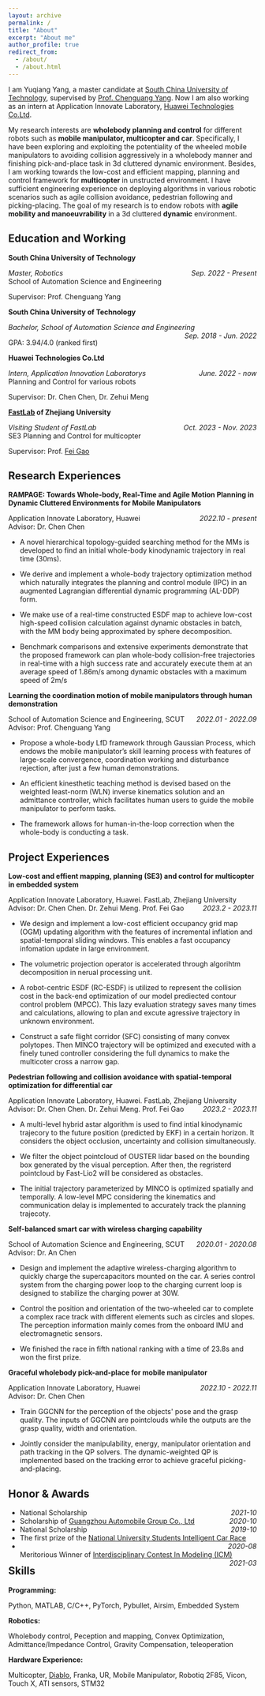 ```yaml
---
layout: archive
permalink: /
title: "About"
excerpt: "About me"
author_profile: true
redirect_from: 
  - /about/
  - /about.html
---
```


I am Yuqiang Yang, a master candidate at [South China University of Technology](https://www.scut.edu.cn/new/), supervised by [Prof. Chenguang Yang](https://scholar.google.com/citations?user=e8io0fYAAAAJ&hl=zh-CN&oi=ao). Now I am also working as an intern at Application Innovate Laboratory, [Huawei Technologies Co.Ltd](www.huawei.com).

My research interests are **wholebody planning and control** for different robots such as **mobile manipulator, multicopter and car**. Specifically, I have been exploring and exploiting the potentiality of the wheeled mobile manipulators to avoiding collision aggressively in a wholebody manner and finishing pick-and-place task in 3d cluttered dynamic environment. Besides, I am working towards the low-cost and efficient mapping, planning and control framework for **multicopter** in unstructed environment. I have sufficient engineering experience on deploying algorithms in various robotic scenarios such as agile collision avoidance, pedestrian following and picking-placing. The goal of my research is to endow robots with **agile mobility and manoeuvrability** in a 3d cluttered **dynamic** environment.

## Education and Working
**South China University of Technology**
<div style="float:left; text-align:left"><i>Master, Robotics</i></div> <div style="float:right; text-align:right"><i>Sep. 2022 - Present</i></div><br />
<div style="float:left; text-align:left">School of Automation Science and Engineering</div>
<p><br />Supervisor: Prof. Chenguang Yang</p>

**South China University of Technology**
<div style="float:left; text-align:left"><i>Bachelor, School of Automation Science and Engineering</i></div> 
<div style="float:right; text-align:right"><i>Sep. 2018 - Jun. 2022</i></div><br/>
<p>GPA: 3.94/4.0 (ranked first)</p>

**Huawei Technologies Co.Ltd**
<div style="float:left; text-align:left"><i>Intern, Application Innovation Laboratorys</i></div> 
<div style="float:right; text-align:right"><i>June. 2022 - now</i></div><br/>
<div style="float:left; text-align:left">Planning and Control for various robots</div>
<p><br />Supervisor: Dr. Chen Chen, Dr. Zehui Meng</p>



**[FastLab](http://zju-fast.com/) of Zhejiang University**
<div style="float:left; text-align:left"><i>Visiting Student of FastLab</i></div> 
<div style="float:right; text-align:right"><i>Oct. 2023 - Nov. 2023</i></div> <br/>
<div style="float:left; text-align:left">SE3 Planning and Control for multicopter</div>
<p><br />Supervisor: Prof. <a href="http://zju-fast.com/fei-gao
">Fei Gao</a></p>

## Research Experiences
**RAMPAGE: Towards Whole-body, Real-Time and Agile Motion Planning in Dynamic Cluttered Environments for Mobile Manipulators**
<div style="float:left; text-align:left">Application Innovate Laboratory, Huawei</div> <div style="float:right; text-align:right"><i>2022.10 - present</i></div>  
<br />
Advisor: Dr. Chen Chen
<ul>
<li>
    A novel hierarchical topology-guided searching method for the MMs is developed to find an initial whole-body kinodynamic trajectory in real time (30ms).
</li>
<li>
  <p> We derive and implement a whole-body trajectory optimization method which naturally integrates the planning and control module (IPC) in an augmented Lagrangian differential dynamic programming (AL-DDP) form.</p>
</li>
<li>
  <p>We make use of a real-time constructed ESDF map to achieve low-cost high-speed collision calculation against dynamic obstacles in batch, with the MM body being approximated by sphere decomposition.</p>
</li>
<li>
Benchmark
comparisons and extensive experiments demonstrate that
the proposed framework can plan whole-body collision-free
trajectories in real-time with a high success rate and accurately execute them at an average speed of 1.86m/s among
dynamic obstacles with a maximum speed of 2m/s
</li>
</ul>

**Learning the coordination motion of mobile manipulators through human demonstration**
<div style="float:left; text-align:left">School of Automation Science and Engineering, SCUT</div> <div style="float:right; text-align:right"><i>2022.01 - 2022.09</i></div>
<p> <br />
Advisor: Prof. Chenguang Yang</p>
<ul>
<li>
  <p>Propose a
whole-body LfD framework through Gaussian Process, which
endows the mobile manipulator’s skill learning process with
features of large-scale convergence, coordination working and
disturbance rejection, after just a few human demonstrations.</p>
</li>
<li>
  <p>An
efficient kinesthetic teaching method is devised based on the
weighted least-norm (WLN) inverse kinematics solution and an
admittance controller, which facilitates human users to guide
the mobile manipulator to perform tasks.</p>
</li>
<li>
  <p> The framework allows for human-in-the-loop correction when the whole-body is conducting a task.</p>
</li>
</ul>

## Project Experiences
**Low-cost and effient mapping, planning (SE3) and control for multicopter in embedded system**
<div style="float:left; text-align:left">Application Innovate Laboratory, Huawei. FastLab, Zhejiang University</div> <div style="float:right; text-align:right"><i>2023.2 - 2023.11</i></div>
<p> <br />
Advisor: Dr. Chen Chen. Dr. Zehui Meng. Prof. Fei Gao</p>
<ul>
<li>
  <p> We design and implement a low-cost efficient occupancy grid map (OGM) updating algorithm with the features of incremental inflation and spatial-temporal sliding windows. This enables a fast occupancy infomation update in large environment.</p>
</li>
<li>
  <p> The volumetric projection operator is accelerated through algorihtm decomposition in nerual processing unit. </p>
</li>
<li>
  <p> A robot-centric ESDF (RC-ESDF) is utilized to represent the collision cost in the back-end optimization of our model prediected contour control problem (MPCC). This lazy evaluation strategy saves many times and calculations, allowing to plan and excute agressive trajectory in unknown environment.</p>
</li>
<li>
  <p> Construct a safe flight corridor (SFC) consisting of many convex polytopes. Then MINCO trajectory will be optimized and executed with a finely tuned controller considering the full dynamics to make the multicoter cross a narrow gap. </p>
</li>
</ul>

**Pedestrian following and collision avoidance with spatial-temporal optimization for differential car**

<div style="float:left; text-align:left">Application Innovate Laboratory, Huawei. FastLab, Zhejiang University</div> <div style="float:right; text-align:right"><i>2023.2 - 2023.11</i></div>
<p> <br />
Advisor: Dr. Chen Chen. Dr. Zehui Meng. Prof. Fei Gao</p>
<ul>
<li>
  <p> A multi-level hybrid astar algorithm is used to find intial kinodynamic trajecory to the future position (predicted by EKF) in a certain horizon. It considers the object occlusion, uncertainty and collision simultaneously.</p>
</li>
<li>
  <p> We filter the object pointcloud of OUSTER lidar based on the bounding box generated by the visual perception. After then, the regristerd pointcloud by Fast-Lio2 will be considered as obstacles.</p>
</li>
<li>
  <p> The initial trajectory parameterized by MINCO is optimized spatially and temporally. A low-level MPC considering the kinematics and communication delay is implemented to accurately track the planning trajecoty.</p>
</li>
</ul>

**Self-balanced smart car with wireless charging capability**
<div style="float:left; text-align:left">School of Automation Science and Engineering, SCUT</div> <div style="float:right; text-align:right"><i>2020.01 - 2020.08</i></div>
<p> <br />
Advisor: Dr. An Chen</p>
<ul>
<li>
  <p>Design and implement the adaptive wireless-charging algorithm to quickly charge the supercapacitors mounted on the car. A series control system from the charging power loop to the charging current loop is designed to stabilize the charging power at 30W.</p>
</li>
<li>
  <p> Control the position and orientation of the two-wheeled car to complete a complex race track with different elements such as circles and slopes. The perception information mainly comes from the onboard IMU and electromagnetic sensors.</p>
</li>
<li>
  <p> We finished the race in fifth national ranking with a time of 23.8s and won the first prize.</p>
</li>
</ul>

**Graceful wholebody pick-and-place for mobile manipulator**
<div style="float:left; text-align:left">Application Innovate Laboratory, Huawei</div> <div style="float:right; text-align:right"><i>2022.10 - 2022.11</i></div>
<p> <br />
Advisor: Dr. Chen Chen</p>
<ul>
<li>
  <p>Train GGCNN for the perception of the objects' pose and the grasp quality. The inputs of GGCNN are pointclouds while the outputs are the grasp quality, width and orientation.</p>
</li>
<li>
  <p> Jointly consider the manipulability, energy, manipulator orientation and path tracking in the QP solvers. The dynamic-weighted QP is implemented based on the tracking error to achieve graceful picking-and-placing.</p>
</li>
</ul>


## Honor & Awards

<ul>
<li> <div style="float:left; text-align:left">National Scholarship</div> <div style="float:right; text-align:right"><i>2021-10</i></div></li>

<li> <div style="float:left; text-align:left"> Scholarship of <a href="https://www.gac.com.cn/cn/" title="GuangQi">Guangzhou Automobile Group Co., Ltd</a></div> <div style="float:right; text-align:right"><i>2020-10</i></div></li>
<li> <div style="float:left; text-align:left">National Scholarship</div> <div style="float:right; text-align:right"><i>2019-10</i></div></li>
<li> <div style="float:left; text-align:left">The first prize of the <a href="https://www.caa.org.cn/Content/260.html" title="zhinengche">National University Students Intelligent Car Race</a> </div> <div style="float:right; text-align:right"><i>2020-08</i></div></li>
<li> <div style="float:left; text-align:left">Meritorious Winner of  <a href="https://www.comap.com/contests/mcm-icm" title="zhinengche">Interdisciplinary Contest In Modeling (ICM)</a> </div> <div style="float:right; text-align:right"><i>2021-03</i></div> </li>
</ul>



## Skills

**Programming:**
<p>Python, MATLAB, C/C++, PyTorch, Pybullet, Airsim, Embedded System</p>  

**Robotics:**
<p>Wholebody control, Peception and mapping, Convex Optimization, Admittance/Impedance Control, Gravity Compensation, teleoperation</p>

**Hardware Experience:**
<p>Multicopter, <a href="https://en.directdrive.com/">Diablo</a>, Franka, UR, Mobile Manipulator, Robotiq 2F85, Vicon, Touch X, ATI sensors, STM32</p>